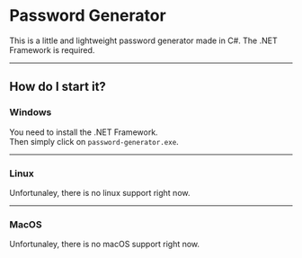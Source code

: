 # Password Generator

This is a little and lightweight password generator made in C#.
The .NET Framework is required.

---
## How do I start it?

### Windows

You need to install the .NET Framework. \
Then simply click on `password-generator.exe`.

---

### Linux

Unfortunaley, there is no linux support right now.

---

### MacOS

Unfortunaley, there is no macOS support right now.
